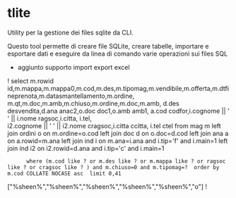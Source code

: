 # tlite

Utility per la gestione dei files sqlite da CLI. 

Questo tool permette di creare file SQLite, creare tabelle, importare e esportare dati e 
eseguire da linea di comando varie operazioni sui files SQL


- aggiunto supporto import export excel 

! select m.rowid id,m.mappa,m.mappa0,m.cod,m.des,m.tipomag,m.vendibile,m.offerta,m.dtfineprenota,m.datasmantellamento,m.ordine,
               m.qt,m.doc,m.amb,m.chiuso,m.ordine,m.doc,m.amb,
               d.des desvendita,d.ana anac2,o.doc doc1,o.amb amb1,
               a.cod codfor,i.cognome || ' ' || i.nome ragsoc,i.citta, i.tel,   
               i2.cognome || ' ' || i2.nome cragsoc,i.citta ccitta, i.tel ctel
               from mag m
               left join ordini o on m.ordine=o.cod
               left join doc d on o.doc=d.cod
               left join ana a on a.rowid=m.ana 
               left join ind i on m.ana=i.ana and i.tip='f' and i.main=1
               left join ind i2 on i2.rowid=d.ana and i.tip='c' and i.main=1

          where (m.cod like ? or m.des like ? or m.mappa like ? or ragsoc like ? or cragsoc like ? ) and m.chiuso=0 and m.tipomag=?  order by m.cod COLLATE NOCASE asc  limit 0,41
["%sheen%","%sheen%","%sheen%","%sheen%","%sheen%","o"]
!
